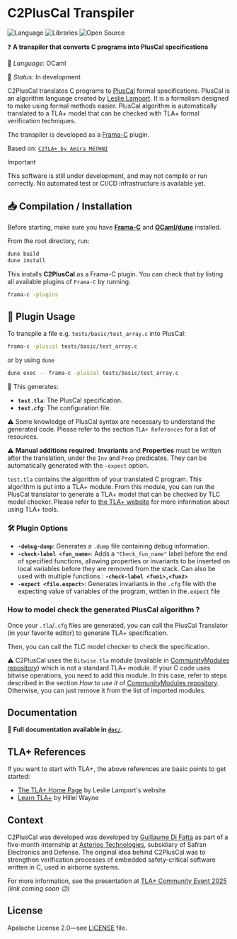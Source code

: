 # C2PlusCal Transpiler

![Language](https://img.shields.io/badge/Language-OCaml-f18d03)
![Libraries](https://img.shields.io/badge/Libraries-FramaC-ff4001)
![Open Source](https://badges.frapsoft.com/os/v2/open-source.svg?v=103)

❓ **A transpiler that converts C programs into PlusCal specifications**

📌 *Language:* OCaml

🔧 *Status:* In development

C2PlusCal translates C programs to [PlusCal][6] formal specifications.
PlusCal is an algorithm language created by [Leslie Lamport][7].
It is a formalism designed to make using formal methods easier.
PlusCal algorithm is automatically translated to a TLA+ model
that can be checked with TLA+ formal verification techniques.

The transpiler is developed as a [Frama-C][1] plugin.

Based on: [`C2TLA+ by Amira METHNI`](https://hal.science/hal-01314832/document)

> [!IMPORTANT]
> This software is still under development, and may not compile or run correctly.
> No automated test or CI/CD infrastructure is available yet.

## 📥 Compilation / Installation

Before starting, make sure you have **[Frama-C][1]** and **[OCaml/dune][2]** installed.

From the root directory, run:

```bash
dune build
dune install
```

This installs **C2PlusCal** as a Frama-C plugin.
You can check that by listing all available plugins of `Frama-C` by running:

```bash
frama-c -plugins
```

## 🚀 Plugin Usage

To transpile a file e.g. `tests/basic/test_array.c` into PlusCal:

```bash
frama-c -pluscal tests/basic/test_array.c
```

or by using ``dune``

```bash
dune exec -- frama-c -pluscal tests/basic/test_array.c
```

🔹 This generates:
- **`test.tla`**: The PlusCal specification.
- **`test.cfg`**: The configuration file.

⚠️ Some knowledge of PlusCal syntax are necessary to understand the
generated code. Please refer to the section `TLA+ References` for a list of
resources.

⚠️ **Manual additions required**: **Invariants** and **Properties** must be written after the translation, under the `Inv` and `Prop` predicates. They can be automatically generated with the `-expect` option.

`test.tla` contains the algorithm of your translated C program.
This algorithm is put into a TLA+ module. From this module, you can run the
PlusCal translator to generate a TLA+ model that can be checked by TLC model checker.
Please refer to [the TLA+ website][6] for more information about using TLA+ tools.


### 🛠️ Plugin Options

- **`-debug-dump`**: Generates a `.dump` file containing debug information.
- **`-check-label <fun_name>`**:
    Adds a `"Check_fun_name"` label before the end of specified functions,
    allowing properties or invariants to be inserted on local variables before
    they are removed from the stack.
    Can also be used with multiple functions : **`-check-label <fun1>,<fun2>`**
- **`-expect <file.expect>`**: Generates invariants in the `.cfg` file with the expecting
                                 value of variables of the program, written in the`.expect` file

### How to model check the generated PlusCal algorithm ?

Once your `.tla`/`.cfg` files are generated, you can call the PlusCal Translator
(in your favorite editor) to generate TLA+ specification.

Then, you can call the TLC model checker to check the specification.


⚠️  C2PlusCal uses the `Bitwise.tla` module (available in
[CommunityModules repository][9]) which is not a standard TLA+ module.
If your C code uses bitwise operations, you need to add this module.
In this case, refer to steps described in the section *How to use it* of
[CommunityModules repository][9].
Otherwise, you can just remove it from the list of imported modules.


## Documentation

📄 **Full documentation available in [`doc/`](./doc/)**.

## TLA+ References

If you want to start with TLA+, the above references are basic points to get
started:

- [The TLA+ Home Page][6] by Leslie Lamport's website
- [Learn TLA+][8] by Hillel Wayne

## Context

C2PlusCal was developed was developed by [Guillaume Di Fatta][5] as part of a five-month internship at [Asterios Technologies][3], subsidiary of Safran Electronics and Defense. The original idea behind C2PlusCal was to strengthen verification processes of embedded safety-critical software written in C, used in airborne systems.

For more information, see the presentation at [TLA+ Community Event 2025][4] *(link coming soon 😉)*

## License

Apalache License 2.0—see [LICENSE](./LICENSE) file.

[1]: https://frama-c.com/
[2]: https://ocaml.org
[3]: https://www.safran-group.com/companies/asterios-technologies
[4]: https://conf.tlapl.us/2025-etaps/
[5]: https://github.com/Atafid
[6]: https://lamport.azurewebsites.net/tla/tla.html
[7]: https://fr.wikipedia.org/wiki/Leslie_Lamport
[8]: https://learntla.com
[9]: https://github.com/tlaplus/CommunityModules
